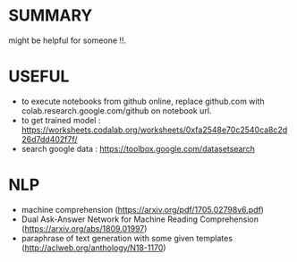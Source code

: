 # SUMMARY
   might be helpful for someone !!.

# USEFUL
   * to execute notebooks from github online, replace github.com with colab.research.google.com/github on notebook url.
   * to get trained model : https://worksheets.codalab.org/worksheets/0xfa2548e70c2540ca8c2d26d7dd402f7f/
   * search google data : https://toolbox.google.com/datasetsearch

# NLP
   * machine comprehension (https://arxiv.org/pdf/1705.02798v6.pdf)
   * Dual Ask-Answer Network for Machine Reading Comprehension (https://arxiv.org/abs/1809.01997)
   * paraphrase of text generation with some given templates (http://aclweb.org/anthology/N18-1170)
   
